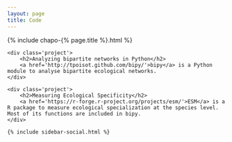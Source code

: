 ```yaml
---
layout: page
title: Code
---
```


<div id='chapo'>
	{% include chapo-{% page.title %}.html %}
</div>

<div id='main'>

	<div class='project'>
		<h2>Analyzing bipartite networks in Python</h2>
		<a href='http://tpoisot.github.com/bipy/'>bipy</a> is a Python module to analyse bipartite ecological networks.
	</div>

	<div class='project'>
		<h2>Measuring Ecological Specificity</h2>
		<a href='https://r-forge.r-project.org/projects/esm/'>ESM</a> is a R package to measure ecological specialization at the species level. Most of its functions are included in bipy.
	</div>
	
</div>

<div id='aside'>

	{% include sidebar-social.html %}

</div>